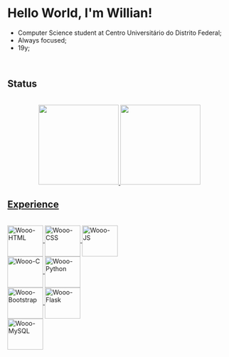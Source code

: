 # Hello World, I'm Willian!
  - Computer Science student at Centro Universitário do Distrito Federal;
  - Always focused;
  - 19y;
  <br>
  
## Status
  <br>
  <div align="center">
    <a href="https://github.com/Wooo589">
    <img height="180em" src="https://github-readme-stats.vercel.app/api?username=Wooo589&show_icons=true&theme=dark&include_all_commits=true&count_private=true"/>
    <img height="180em" src="https://github-readme-stats.vercel.app/api/top-langs/?username=Wooo589&layout=compact&langs_count=10&theme=dark"/>
  </div>
  
## Experience
  <br>
  <div class="display: inline-block">
    <img align="center" height="70" width="80" alt="Wooo-HTML" src="https://cdn.jsdelivr.net/gh/devicons/devicon/icons/html5/html5-original.svg" />
    <img align="center" height="70" width="80" alt="Wooo-CSS" src="https://cdn.jsdelivr.net/gh/devicons/devicon/icons/css3/css3-original.svg" />
    <img align="center" height="70" width="80" alt="Wooo-JS" src="https://cdn.jsdelivr.net/gh/devicons/devicon/icons/javascript/javascript-original.svg" />
  </div>
  <div class="display: inline-block">
    <img align="center" height="70" width="80" alt="Wooo-C" src="https://cdn.jsdelivr.net/gh/devicons/devicon/icons/c/c-original.svg" />
    <img align="center" height="70" width="80" alt="Wooo-Python" src="https://cdn.jsdelivr.net/gh/devicons/devicon/icons/python/python-original.svg" />
  </div>
  <div class="display: inline-block">
    <img align="center" height="70" width="80" alt="Wooo-Bootstrap" src="https://cdn.jsdelivr.net/gh/devicons/devicon/icons/bootstrap/bootstrap-original.svg" />
    <img align="center" height="70" width="80" alt="Wooo-Flask" src="https://cdn.jsdelivr.net/gh/devicons/devicon/icons/flask/flask-original.svg" />
  </div>
  <div class="display: inline-block">
    <img align="center" height="70" width="80" alt="Wooo-MySQL" src="https://cdn.jsdelivr.net/gh/devicons/devicon/icons/mysql/mysql-original-wordmark.svg" />  
  </div>
      
